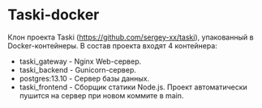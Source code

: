 # Taski-docker
Клон проекта Taski (https://github.com/sergey-xx/taski), упакованный в Docker-контейнеры.
В состав проекта входят 4 контейнера:
- taski_gateway - Nginx Web-сервер.
- taski_backend - Gunicorn-сервер.
- postgres:13.10 - Сервер базы данных.
- taski_frontend - Сборщик статики Node.js.
Проект автоматически пушится на сервер при новом коммите в main.
